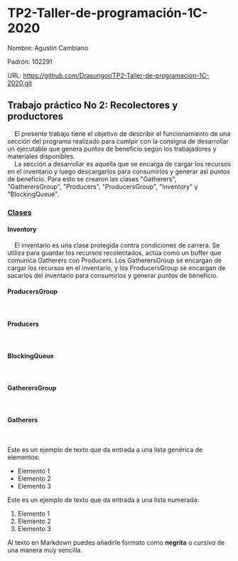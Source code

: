 # TP2-Taller-de-programación-1C-2020

Nombre: Agustín Cambiano

Padrón: 102291

URL: https://github.com/Drasungor/TP2-Taller-de-programacion-1C-2020.git


## Trabajo práctico No 2: Recolectores y productores

&nbsp;&nbsp;&nbsp;&nbsp;El presente trabajo tiene el objetivo de describir el
funcionamiento de una sección del programa realizado para cumlpir con la
consigna de desarrollar un ejecutable que
genera puntos de beneficio según los trabajadores y materiales disponibles.  
&nbsp;&nbsp;&nbsp;&nbsp;La sección a desarrollar es aquella que se encarga de
cargar los recursos en el inventario y luego descargarlos para consumirlos y
generar así puntos de beneficio. Para esto se crearon las clases "Gatherers",
"GatherersGroup", "Producers", "ProducersGroup", "Inventory" y "BlockingQueue".

### <ins>Clases</ins>

#### Inventory
&nbsp;&nbsp;&nbsp;&nbsp;El inventario es una clase protegida contra condiciones
de carrera. Se utiliza para guardar los recursos recolectados, actúa como
un buffer que comunica Gatherers con Producers. Los GatherersGroup se encargan
de cargar los recursos en el inventario, y los ProducersGroup se encargan de
sacarlos del inventario para consumirlos y generar puntos de beneficio.

#### ProducersGroup
&nbsp;&nbsp;&nbsp;&nbsp;

#### Producers
&nbsp;&nbsp;&nbsp;&nbsp;

#### BlockingQueue
&nbsp;&nbsp;&nbsp;&nbsp;

#### GatherersGroup
&nbsp;&nbsp;&nbsp;&nbsp;

#### Gatherers
&nbsp;&nbsp;&nbsp;&nbsp;


Este es un ejemplo de texto que da entrada a una lista genérica de elementos:

- Elemento 1
- Elemento 2
- Elemento 3

Este es un ejemplo de texto que da entrada a una lista numerada:

1. Elemento 1
2. Elemento 2
3. Elemento 3

Al texto en Markdown puedes añadirle formato como **negrita** o *cursiva* de una manera muy sencilla.
